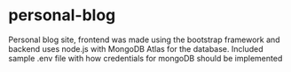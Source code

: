 # personal-blog
Personal blog site, frontend was made using the bootstrap framework and backend uses node.js with MongoDB Atlas for the database.
Included sample .env file with how credentials for mongoDB should be implemented
